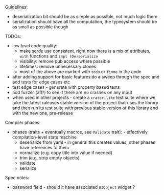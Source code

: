 


Guidelines: 
* deserialization bit should be as simple as possible, not much logic there
* serialization should have all the computation, the typesystem should be as small as possible though

TODOs:
* low level code quality: 
  * make serde use consistent, right now there is a mix of attributes, `with` functions and `impl (De)serialize`
  * visibility: remove pub access where possible
  * lifetimes: remove unnecessary clones
  * most of the above are marked with `todo` or `fixme` in the code
* after adding support for basic features:do a sweep through the spec and add tests for edge cases etc
* test edge cases - generate with property based tests
* add fuzzer (afl?) to see if there are no crashes on any input
* when used in other projects - create a `crater-like` test suite where we take the latest raleases stable version of the project that uses the library and then run its test suite with previous stable version of this library and with the new one, pre-release


Compiler phases:
* phases (traits + eventually macros, see `Validate` trait): - effectively compilation-level state machine
  * deserialize from yaml - in general this creates values, other phases have references to them
  * normalize (e.g. copy title into value if needed)
  * trim (e.g. strip empty objects)
  * validate
  * serialize


Spec notes:
* password field - should it have associated `UIObject` widget ?

